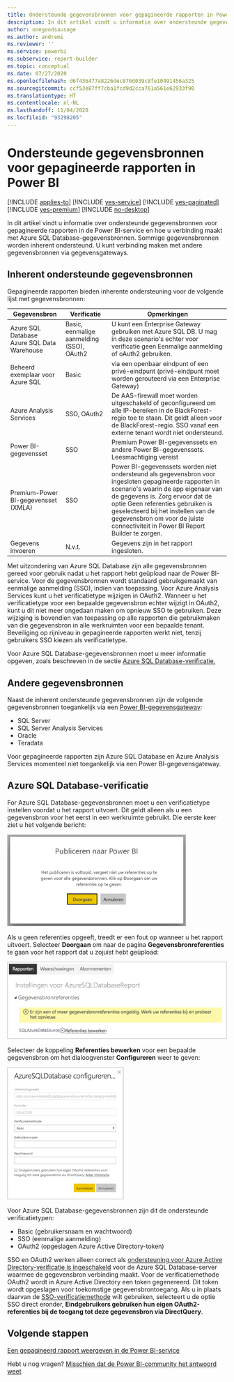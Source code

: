 ```yaml
---
title: Ondersteunde gegevensbronnen voor gepagineerde rapporten in Power BI
description: In dit artikel vindt u informatie over ondersteunde gegevensbronnen voor gepagineerde rapporten in de Power BI-service en hoe u verbinding maakt met Azure SQL Database-gegevensbronnen.
author: onegoodsausage
ms.author: andremi
ms.reviewer: ''
ms.service: powerbi
ms.subservice: report-builder
ms.topic: conceptual
ms.date: 07/27/2020
ms.openlocfilehash: d6f436477a8226dec870d039c8fe10491456a325
ms.sourcegitcommit: ccf53e87ff7cba1fcd9d2cca761a561e62933f90
ms.translationtype: HT
ms.contentlocale: nl-NL
ms.lasthandoff: 11/04/2020
ms.locfileid: "93298205"
---
```

# <a name="supported-data-sources-for-power-bi-paginated-reports"></a>Ondersteunde gegevensbronnen voor gepagineerde rapporten in Power BI

[!INCLUDE [applies-to](../includes/applies-to.md)] [!INCLUDE [yes-service](../includes/yes-service.md)] [!INCLUDE [yes-paginated](../includes/yes-paginated.md)] [!INCLUDE [yes-premium](../includes/yes-premium.md)] [!INCLUDE [no-desktop](../includes/no-desktop.md)] 

In dit artikel vindt u informatie over ondersteunde gegevensbronnen voor gepagineerde rapporten in de Power BI-service en hoe u verbinding maakt met Azure SQL Database-gegevensbronnen. Sommige gegevensbronnen worden inherent ondersteund. U kunt verbinding maken met andere gegevensbronnen via gegevensgateways.

## <a name="natively-supported-data-sources"></a>Inherent ondersteunde gegevensbronnen

Gepagineerde rapporten bieden inherente ondersteuning voor de volgende lijst met gegevensbronnen:

| Gegevensbron | Verificatie | Opmerkingen |
| --- | --- | --- |
| Azure SQL Database <br>Azure SQL Data Warehouse | Basic, eenmalige aanmelding (SSO), OAuth2 | U kunt een Enterprise Gateway gebruiken met Azure SQL DB. U mag in deze scenario's echter voor verificatie geen Eenmalige aanmelding of oAuth2 gebruiken.   |
| Beheerd exemplaar voor Azure SQL | Basic | via een openbaar eindpunt of een privé-eindpunt (privé-eindpunt moet worden gerouteerd via een Enterprise Gateway)  |
| Azure Analysis Services | SSO, OAuth2 | De AAS-firewall moet worden uitgeschakeld of geconfigureerd om alle IP-bereiken in de BlackForest-regio toe te staan. Dit geldt alleen voor de BlackForest-regio.  SSO vanaf een externe tenant wordt niet ondersteund. |
| Power BI-gegevensset | SSO | Premium Power BI-gegevenssets en andere Power BI-gegevenssets. Leesmachtiging vereist |
| Premium-Power BI-gegevensset (XMLA) | SSO | Power BI-gegevenssets worden niet ondersteund als gegevensbron voor ingesloten gepagineerde rapporten in scenario's waarin de app eigenaar van de gegevens is.  Zorg ervoor dat de optie Geen referenties gebruiken is geselecteerd bij het instellen van de gegevensbron om voor de juiste connectiviteit in Power BI Report Builder te zorgen.   |
| Gegevens invoeren | N.v.t. | Gegevens zijn in het rapport ingesloten. |

Met uitzondering van Azure SQL Database zijn alle gegevensbronnen gereed voor gebruik nadat u het rapport hebt geüpload naar de Power BI-service. Voor de gegevensbronnen wordt standaard gebruikgemaakt van eenmalige aanmelding (SSO), indien van toepassing. Voor Azure Analysis Services kunt u het verificatietype wijzigen in OAuth2. Wanneer u het verificatietype voor een bepaalde gegevensbron echter wijzigt in OAuth2, kunt u dit niet meer ongedaan maken om opnieuw SSO te gebruiken.  Deze wijziging is bovendien van toepassing op alle rapporten die gebruikmaken van die gegevensbron in alle werkruimten voor een bepaalde tenant.  Beveiliging op rijniveau in gepagineerde rapporten werkt niet, tenzij gebruikers SSO kiezen als verificatietype.

Voor Azure SQL Database-gegevensbronnen moet u meer informatie opgeven, zoals beschreven in de sectie [Azure SQL Database-verificatie.](#azure-sql-database-authentication)

## <a name="other-data-sources"></a>Andere gegevensbronnen

Naast de inherent ondersteunde gegevensbronnen zijn de volgende gegevensbronnen toegankelijk via een [Power BI-gegevensgateway](../connect-data/service-gateway-onprem.md):

- SQL Server
- SQL Server Analysis Services
- Oracle
- Teradata

Voor gepagineerde rapporten zijn Azure SQL Database en Azure Analysis Services momenteel niet toegankelijk via een Power BI-gegevensgateway.

## <a name="azure-sql-database-authentication"></a>Azure SQL Database-verificatie

For Azure SQL Database-gegevensbronnen moet u een verificatietype instellen voordat u het rapport uitvoert. Dit geldt alleen als u een gegevensbron voor het eerst in een werkruimte gebruikt. Die eerste keer ziet u het volgende bericht:

![Publiceren naar Power BI](media/paginated-reports-data-sources/power-bi-paginated-publishing.png)

Als u geen referenties opgeeft, treedt er een fout op wanneer u het rapport uitvoert. Selecteer **Doorgaan** om naar de pagina **Gegevensbronreferenties** te gaan voor het rapport dat u zojuist hebt geüpload:

![Instellingen voor Azure SQL Database](media/paginated-reports-data-sources/power-bi-paginated-settings-azure-sql.png)

Selecteer de koppeling **Referenties bewerken** voor een bepaalde gegevensbron om het dialoogvenster **Configureren** weer te geven:

![Azure SQL Database configureren](media/paginated-reports-data-sources/power-bi-paginated-configure-azure-sql.png)

Voor Azure SQL Database-gegevensbronnen zijn dit de ondersteunde verificatietypen:

- Basic (gebruikersnaam en wachtwoord)
- SSO (eenmalige aanmelding)
- OAuth2 (opgeslagen Azure Active Directory-token)

SSO en OAuth2 werken alleen correct als [ondersteuning voor Azure Active Directory-verificatie is ingeschakeld](/azure/sql-database/sql-database-aad-authentication-configure) voor de Azure SQL Database-server waarmee de gegevensbron verbinding maakt. Voor de verificatiemethode OAuth2 wordt in Azure Active Directory een token gegenereerd. Dit token wordt opgeslagen voor toekomstige gegevensbrontoegang. Als u in plaats daarvan de [SSO-verificatiemethode](../connect-data/service-azure-sql-database-with-direct-connect.md#single-sign-on) wilt gebruiken, selecteert u de optie SSO direct eronder, **Eindgebruikers gebruiken hun eigen OAuth2-referenties bij de toegang tot deze gegevensbron via DirectQuery**.
  
## <a name="next-steps"></a>Volgende stappen

[Een gepagineerd rapport weergeven in de Power BI-service](../consumer/paginated-reports-view-power-bi-service.md)

Hebt u nog vragen? [Misschien dat de Power BI-community het antwoord weet](https://community.powerbi.com/)